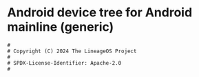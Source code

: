 # Android device tree for Android mainline (generic)

```
#
# Copyright (C) 2024 The LineageOS Project
#
# SPDX-License-Identifier: Apache-2.0
#
```
